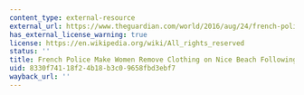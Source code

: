 ```yaml
---
content_type: external-resource
external_url: https://www.theguardian.com/world/2016/aug/24/french-police-make-woman-remove-burkini-on-nice-beach
has_external_license_warning: true
license: https://en.wikipedia.org/wiki/All_rights_reserved
status: ''
title: French Police Make Women Remove Clothing on Nice Beach Following Burkini Ban
uid: 8330f741-18f2-4b18-b3c0-9658fbd3ebf7
wayback_url: ''
---
```


